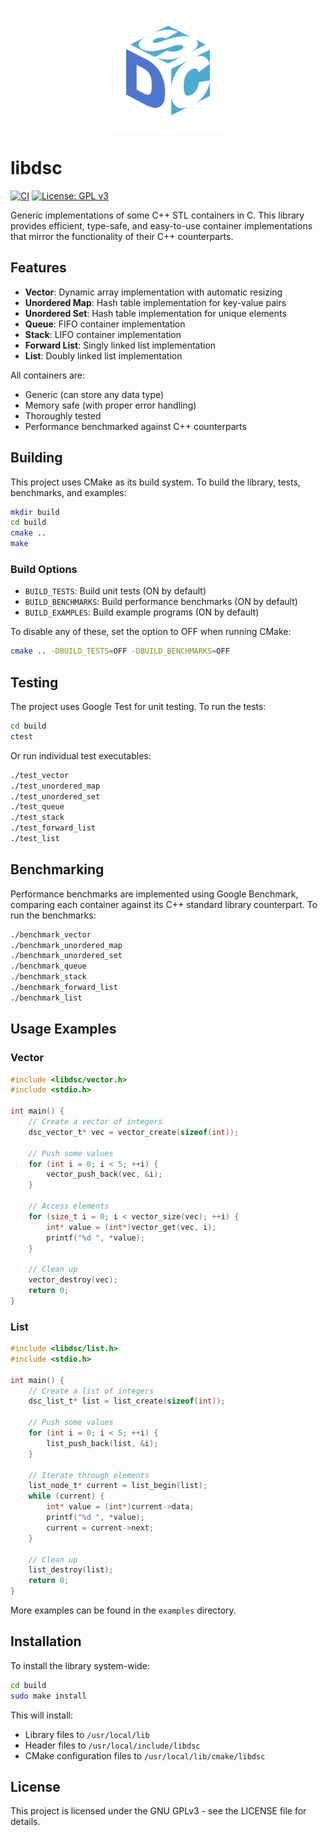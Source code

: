 <p align="center">
  <img src="assets/logo.png" alt="logo" width="200" height="200" style="vertical-align: middle;">
</p>

# libdsc

[![CI](https://github.com/cm-jones/libdsc/actions/workflows/ci.yaml/badge.svg)](https://github.com/cm-jones/libdsc/actions/workflows/ci.yml)
[![License: GPL v3](https://img.shields.io/badge/License-GPLv3-blue.svg)](https://www.gnu.org/licenses/gpl-3.0)

Generic implementations of some C++ STL containers in C. This library provides efficient, type-safe, and easy-to-use container implementations that mirror the functionality of their C++ counterparts.

## Features

- **Vector**: Dynamic array implementation with automatic resizing
- **Unordered Map**: Hash table implementation for key-value pairs
- **Unordered Set**: Hash table implementation for unique elements
- **Queue**: FIFO container implementation
- **Stack**: LIFO container implementation
- **Forward List**: Singly linked list implementation
- **List**: Doubly linked list implementation

All containers are:

- Generic (can store any data type)
- Memory safe (with proper error handling)
- Thoroughly tested
- Performance benchmarked against C++ counterparts

## Building

This project uses CMake as its build system. To build the library, tests, benchmarks, and examples:

```bash
mkdir build
cd build
cmake ..
make
```

### Build Options

- `BUILD_TESTS`: Build unit tests (ON by default)
- `BUILD_BENCHMARKS`: Build performance benchmarks (ON by default)
- `BUILD_EXAMPLES`: Build example programs (ON by default)

To disable any of these, set the option to OFF when running CMake:

```bash
cmake .. -DBUILD_TESTS=OFF -DBUILD_BENCHMARKS=OFF
```

## Testing

The project uses Google Test for unit testing. To run the tests:

```bash
cd build
ctest
```

Or run individual test executables:

```bash
./test_vector
./test_unordered_map
./test_unordered_set
./test_queue
./test_stack
./test_forward_list
./test_list
```

## Benchmarking

Performance benchmarks are implemented using Google Benchmark, comparing each container against its C++ standard library counterpart. To run the benchmarks:

```bash
./benchmark_vector
./benchmark_unordered_map
./benchmark_unordered_set
./benchmark_queue
./benchmark_stack
./benchmark_forward_list
./benchmark_list
```

## Usage Examples

### Vector

```c
#include <libdsc/vector.h>
#include <stdio.h>

int main() {
    // Create a vector of integers
    dsc_vector_t* vec = vector_create(sizeof(int));

    // Push some values
    for (int i = 0; i < 5; ++i) {
        vector_push_back(vec, &i);
    }

    // Access elements
    for (size_t i = 0; i < vector_size(vec); ++i) {
        int* value = (int*)vector_get(vec, i);
        printf("%d ", *value);
    }

    // Clean up
    vector_destroy(vec);
    return 0;
}
```

### List

```c
#include <libdsc/list.h>
#include <stdio.h>

int main() {
    // Create a list of integers
    dsc_list_t* list = list_create(sizeof(int));

    // Push some values
    for (int i = 0; i < 5; ++i) {
        list_push_back(list, &i);
    }

    // Iterate through elements
    list_node_t* current = list_begin(list);
    while (current) {
        int* value = (int*)current->data;
        printf("%d ", *value);
        current = current->next;
    }

    // Clean up
    list_destroy(list);
    return 0;
}
```

More examples can be found in the `examples` directory.

## Installation

To install the library system-wide:

```bash
cd build
sudo make install
```

This will install:

- Library files to `/usr/local/lib`
- Header files to `/usr/local/include/libdsc`
- CMake configuration files to `/usr/local/lib/cmake/libdsc`

## License

This project is licensed under the GNU GPLv3 - see the LICENSE file for details.
